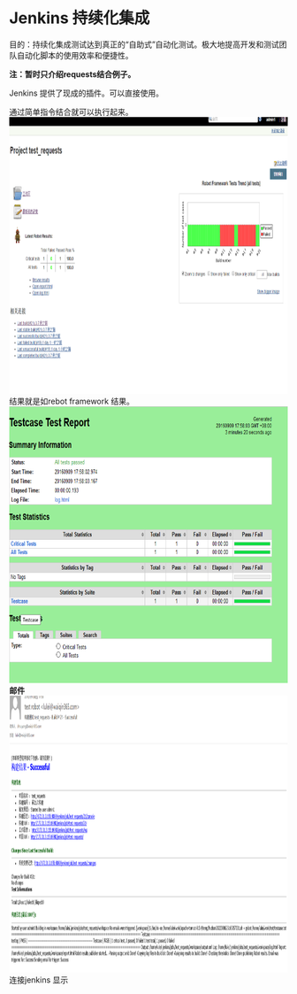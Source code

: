 # Jenkins 持续化集成    
目的：持续化集成测试达到真正的“自助式”自动化测试。极大地提高开发和测试团队自动化脚本的使用效率和便捷性。  

**注：暂时只介绍requests结合例子。**

Jenkins 提供了现成的插件。可以直接使用。

通过简单指令结合就可以执行起来。
<img src="pic/jen1.png" alt="GitHub" title="GitHub,Social Coding" width="800" height="500" />  
结果就是如rebot framework 结果。
<img src="pic/jen2.png" alt="GitHub" title="GitHub,Social Coding" width="800" height="500" />   
**邮件**
<img src="pic/jen3.png" alt="GitHub" title="GitHub,Social Coding" width="800" height="500" />   
连接jenkins 显示
